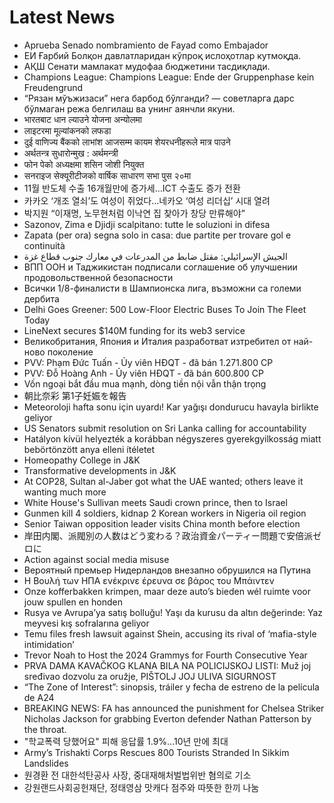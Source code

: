 # Latest News
-  Aprueba Senado nombramiento de Fayad como Embajador
-  ЕИ Ғарбий Болқон давлатларидан кўпроқ ислоҳотлар кутмоқда.
-  АҚШ Сенати мамлакат мудофаа бюджетини тасдиқлади.
-  Champions League: Champions League: Ende der Gruppenphase kein Freudengrund
-  “Рязан мўъжизаси” нега барбод бўлганди? — советларга дарс бўлмаган режа белгилаш ва унинг аянчли якуни.
-  भारतबाट धान ल्याउने योजना अन्योलमा
-  लाइटरमा मूल्यांकनको लफडा
-  दुई वाणिज्य बैंकको लाभांश आजसम्म कायम शेयरधनीहरूले मात्र पाउने
-  अर्थतन्त्र सुधारोन्मुख : अर्थमन्त्री
-  फोन पेको अध्यक्षमा शसिन जोशी नियुक्त
-  सनराइज सेक्यूरीटीजको वार्षिक साधारण सभा पुस २०मा
-  11월 반도체 수출 16개월만에 증가세…ICT 수출도 증가 전환
-  카카오 ‘개조 열쇠’도 여성이 쥐었다…네카오 ‘여성 리더십’ 시대 열려
-  박지원 “이재명, 노무현처럼 이낙연 집 찾아가 창당 만류해야”
-  Sazonov, Zima e Djidji scalpitano: tutte le soluzioni in difesa
-  Zapata (per ora) segna solo in casa: due partite per trovare gol e continuità
-  الجيش الإسرائيلي: مقتل ضابط من المدرعات في معارك جنوب قطاع غزة
-  ВПП ООН и Таджикистан подписали соглашение об улучшении продовольственной безопасности
-  Всички 1/8-финалисти в Шампионска лига, възможни са големи дербита
-  Delhi Goes Greener: 500 Low-Floor Electric Buses To Join The Fleet Today
-  LineNext secures $140M funding for its web3 service
-  Великобритания, Япония и Италия разработват изтребител от най-ново поколение
-  PVV: Phạm Đức Tuấn - Ủy viên HĐQT - đã bán 1.271.800 CP
-  PVV: Đỗ Hoàng Anh - Ủy viên HĐQT - đã bán 600.800 CP
-  Vốn ngoại bắt đầu mua mạnh, dòng tiền nội vẫn thận trọng
-  朝比奈彩 第1子妊娠を報告
-  Meteoroloji hafta sonu için uyardı! Kar yağışı dondurucu havayla birlikte geliyor
-  US Senators submit resolution on Sri Lanka calling for accountability
-  Hatályon kívül helyezték a korábban négyszeres gyerekgyilkosság miatt bebörtönzött anya elleni ítéletet
-  Homeopathy College in J&K
-  Transformative developments in J&K
-  At COP28, Sultan al-Jaber got what the UAE wanted; others leave it wanting much more
-  White House's Sullivan meets Saudi crown prince, then to Israel
-  Gunmen kill 4 soldiers, kidnap 2 Korean workers in Nigeria oil region
-  Senior Taiwan opposition leader visits China month before election
-  岸田内閣、派閥別の人数はどう変わる？政治資金パーティー問題で安倍派ゼロに
-  Action against social media misuse
-  Вероятный премьер Нидерландов внезапно обрушился на Путина
-  Η Βουλή των ΗΠΑ ενέκρινε έρευνα σε βάρος του Μπάιντεν
-  Onze kofferbakken krimpen, maar deze auto’s bieden wél ruimte voor jouw spullen en honden
-  Rusya ve Avrupa’ya satış bolluğu! Yaşı da kurusu da altın değerinde: Yaz meyvesi kış sofralarına geliyor
-  Temu files fresh lawsuit against Shein, accusing its rival of ‘mafia-style intimidation’
-  Trevor Noah to Host the 2024 Grammys for Fourth Consecutive Year
-  PRVA DAMA KAVAČKOG KLANA BILA NA POLICIJSKOJ LISTI: Muž joj sređivao dozvolu za oružje, PIŠTOLJ JOJ ULIVA SIGURNOST
-  “The Zone of Interest”: sinopsis, tráiler y fecha de estreno de la película de A24
-  BREAKING NEWS: FA has announced the punishment for Chelsea Striker Nicholas Jackson for grabbing Everton defender Nathan Patterson by the throat.
-  "학교폭력 당했어요" 피해 응답률 1.9%…10년 만에 최대
-  Army’s Trishakti Corps Rescues 800 Tourists Stranded In Sikkim Landslides
-  원경환 전 대한석탄공사 사장, 중대재해처벌법위반 혐의로 기소
-  강원랜드사회공헌재단, 정태영삼 맛캐다 점주와 따뜻한 한끼 나눔
